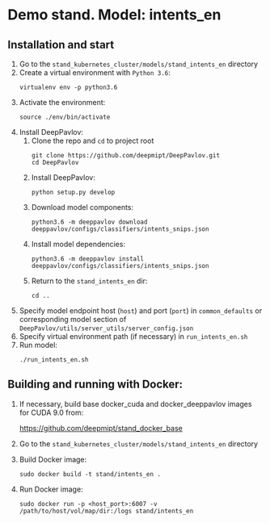 # Demo stand. Model: intents_en

## Installation and start
1. Go to the `stand_kubernetes_cluster/models/stand_intents_en` directory
2. Create a virtual environment with `Python 3.6`:
    ```
    virtualenv env -p python3.6
    ```
3. Activate the environment:
    ```
    source ./env/bin/activate
    ```
4. Install DeepPavlov:
    1. Clone the repo and `cd` to project root
        ```
        git clone https://github.com/deepmipt/DeepPavlov.git
        cd DeepPavlov
        ```
    2. Install DeepPavlov:
        ```
        python setup.py develop
        ```
    3. Download model components:
        ```
        python3.6 -m deeppavlov download deeppavlov/configs/classifiers/intents_snips.json
        ```
    4. Install model dependencies:
        ```
        python3.6 -m deeppavlov install deeppavlov/configs/classifiers/intents_snips.json
        ```
    5. Return to the `stand_intents_en` dir:
        ```
        cd ..
        ```
5. Specify model endpoint host (`host`) and port (`port`) in `common_defaults` or corresponding model section of `DeepPavlov/utils/server_utils/server_config.json`
6. Specify virtual environment path (if necessary) in `run_intents_en.sh`
7. Run model:
    ```
    ./run_intents_en.sh
    ```

## Building and running with Docker:
1. If necessary, build base docker_cuda and docker_deeppavlov images for CUDA 9.0 from:

   https://github.com/deepmipt/stand_docker_base
  
2. Go to the `stand_kubernetes_cluster/models/stand_intents_en` directory

3. Build Docker image:
   ```
   sudo docker build -t stand/intents_en .
   ```
4. Run Docker image:
   ```
   sudo docker run -p <host_port>:6007 -v /path/to/host/vol/map/dir:/logs stand/intents_en
   ```